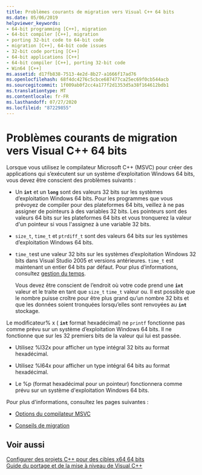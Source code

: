 ```yaml
---
title: Problèmes courants de migration vers Visual C++ 64 bits
ms.date: 05/06/2019
helpviewer_keywords:
- 64-bit programming [C++], migration
- 64-bit compiler [C++], migration
- porting 32-bit code to 64-bit code
- migration [C++], 64-bit code issues
- 32-bit code porting [C++]
- 64-bit applications [C++]
- 64-bit compiler [C++], porting 32-bit code
- Win64 [C++]
ms.assetid: d17fb838-7513-4e2d-8b27-a1666f17ad76
ms.openlocfilehash: 68f4dc4276c5cbce687477ca25ec69f0cb544acb
ms.sourcegitcommit: 1f009ab0f2cc4a177f2d1353d5a38f164612bdb1
ms.translationtype: MT
ms.contentlocale: fr-FR
ms.lasthandoff: 07/27/2020
ms.locfileid: "87229855"
---
```

# <a name="common-visual-c-64-bit-migration-issues"></a>Problèmes courants de migration vers Visual C++ 64 bits

Lorsque vous utilisez le compilateur Microsoft C++ (MSVC) pour créer des applications qui s’exécutent sur un système d’exploitation Windows 64 bits, vous devez être conscient des problèmes suivants :

- Un **`int`** et un **`long`** sont des valeurs 32 bits sur les systèmes d’exploitation Windows 64 bits. Pour les programmes que vous prévoyez de compiler pour des plateformes 64 bits, veillez à ne pas assigner de pointeurs à des variables 32 bits. Les pointeurs sont des valeurs 64 bits sur les plateformes 64 bits et vous tronquerez la valeur d'un pointeur si vous l'assignez à une variable 32 bits.

- `size_t`, `time_t` et `ptrdiff_t` sont des valeurs 64 bits sur les systèmes d’exploitation Windows 64 bits.

- `time_t`est une valeur 32 bits sur les systèmes d’exploitation Windows 32 bits dans Visual Studio 2005 et versions antérieures. `time_t` est maintenant un entier 64 bits par défaut. Pour plus d’informations, consultez [gestion du temps](../c-runtime-library/time-management.md).

   Vous devez être conscient de l’endroit où votre code prend une **`int`** valeur et le traite en tant que `size_t` `time_t` valeur ou. Il est possible que le nombre puisse croître pour être plus grand qu’un nombre 32 bits et que les données soient tronquées lorsqu’elles sont renvoyées au **`int`** stockage.

Le modificateur% x ( **`int`** format hexadécimal) ne `printf` fonctionne pas comme prévu sur un système d’exploitation Windows 64 bits. Il ne fonctionne que sur les 32 premiers bits de la valeur qui lui est passée.

- Utilisez %I32x pour afficher un type intégral 32 bits au format hexadécimal.

- Utilisez %I64x pour afficher un type intégral 64 bits au format hexadécimal.

- Le %p (format hexadécimal pour un pointeur) fonctionnera comme prévu sur un système d'exploitation Windows 64 bits.

Pour plus d'informations, consultez les pages suivantes :

- [Options du compilateur MSVC](reference/compiler-options.md)

- [Conseils de migration](/windows/win32/WinProg64/migration-tips)

## <a name="see-also"></a>Voir aussi

[Configurer des projets C++ pour des cibles x64 64 bits](configuring-programs-for-64-bit-visual-cpp.md)<br/>
[Guide du portage et de la mise à niveau de Visual C++](../porting/visual-cpp-porting-and-upgrading-guide.md)
